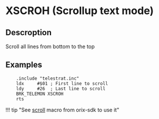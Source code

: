 # XSCROH (Scrollup text mode)

## Descroption

Scroll all lines from bottom to the top

## Examples

```ca65
    .include "telestrat.inc"
    ldx     #$01 ; First line to scroll
    ldy     #26  ; Last line to scroll
    BRK_TELEMON XSCROH
    rts
```

!!! tip "See [scroll](../../../developer_manual/orixsdk_macros/scroll) macro from orix-sdk to use it"
